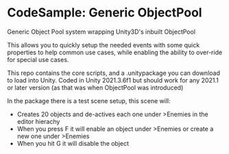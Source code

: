 # CodeSample: Generic ObjectPool
Generic Object Pool system wrapping Unity3D's inbuilt ObjectPool<T>

This allows you to quickly setup the needed events with some quick properties to help common use cases, while enabling the ability to over-ride for special use cases.

This repo contains the core scripts, and a .unitypackage you can download to load into Unity. Coded in Unity 2021.3.6f1 but should work for any 2021.1 or later version (as that was when ObjectPool<T0> was introduced)

In the package there is a test scene setup, this scene will:

* Creates 20 objects and de-actives each one under >Enemies in the editor hierachy
* When you press F it will enable an object under >Enemies or create a new one under >Enemies
* When you hit G it will disable the object